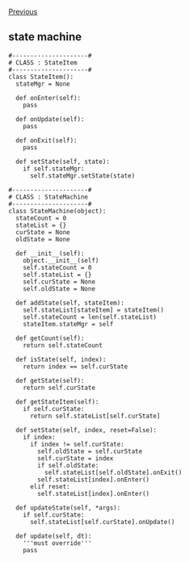 [Previous](..)
## state machine
    #---------------------#
    # CLASS : StateItem
    #---------------------#
    class StateItem():  
      stateMgr = None
      
      def onEnter(self):
        pass
        
      def onUpdate(self):
        pass
        
      def onExit(self):
        pass
      
      def setState(self, state):
        if self.stateMgr:
          self.stateMgr.setState(state)
      
    #---------------------#
    # CLASS : StateMachine
    #---------------------#
    class StateMachine(object):
      stateCount = 0
      stateList = {}
      curState = None
      oldState = None
      
      def __init__(self):
        object.__init__(self)
        self.stateCount = 0
        self.stateList = {}
        self.curState = None
        self.oldState = None
        
      def addState(self, stateItem):
        self.stateList[stateItem] = stateItem()
        self.stateCount = len(self.stateList)
        stateItem.stateMgr = self
      
      def getCount(self):
        return self.stateCount
        
      def isState(self, index):
        return index == self.curState
        
      def getState(self):
        return self.curState
    
      def getStateItem(self):
        if self.curState:
          return self.stateList[self.curState]
    
      def setState(self, index, reset=False):
        if index:
          if index != self.curState:
            self.oldState = self.curState
            self.curState = index
            if self.oldState:
              self.stateList[self.oldState].onExit()
            self.stateList[index].onEnter()
          elif reset:
            self.stateList[index].onEnter()
    
      def updateState(self, *args):
        if self.curState:
          self.stateList[self.curState].onUpdate()
      
      def update(self, dt):
        '''must override'''
        pass
